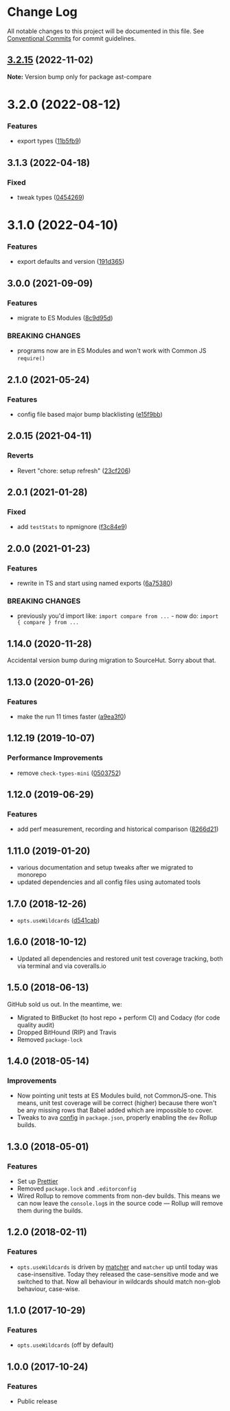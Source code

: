 # Change Log

All notable changes to this project will be documented in this file.
See [Conventional Commits](https://conventionalcommits.org) for commit guidelines.

## [3.2.15](https://github.com/codsen/codsen/compare/ast-compare@3.2.14...ast-compare@3.2.15) (2022-11-02)

**Note:** Version bump only for package ast-compare

# 3.2.0 (2022-08-12)

### Features

- export types ([11b5fb9](https://github.com/codsen/codsen/commit/11b5fb936ce20e0a77c3a09806773e1cd7695c50))

## 3.1.3 (2022-04-18)

### Fixed

- tweak types ([0454269](https://github.com/codsen/codsen/commit/0454269e8831fcea5078e6d28429947fa8ab369d))

# 3.1.0 (2022-04-10)

### Features

- export defaults and version ([191d365](https://github.com/codsen/codsen/commit/191d36502877ef73e8c981bb668b3348ed4c2876))

## 3.0.0 (2021-09-09)

### Features

- migrate to ES Modules ([8c9d95d](https://github.com/codsen/codsen/commit/8c9d95d5dea0b769c2f070397141918a4893d575))

### BREAKING CHANGES

- programs now are in ES Modules and won't work with Common JS `require()`

## 2.1.0 (2021-05-24)

### Features

- config file based major bump blacklisting ([e15f9bb](https://github.com/codsen/codsen/commit/e15f9bba1c4fd5f847ac28b3f38fa6ee633f5dca))

## 2.0.15 (2021-04-11)

### Reverts

- Revert "chore: setup refresh" ([23cf206](https://github.com/codsen/codsen/commit/23cf206970a087ff0fa04e61f94d919f59ab3881))

## 2.0.1 (2021-01-28)

### Fixed

- add `testStats` to npmignore ([f3c84e9](https://github.com/codsen/codsen/commit/f3c84e95afc5514214312f913692d85b2e12eb29))

## 2.0.0 (2021-01-23)

### Features

- rewrite in TS and start using named exports ([6a75380](https://github.com/codsen/codsen/commit/6a75380a2141e476126a592fe879ebd5ffef5fab))

### BREAKING CHANGES

- previously you'd import like: `import compare from ...` - now do: `import { compare } from ...`

## 1.14.0 (2020-11-28)

Accidental version bump during migration to SourceHut. Sorry about that.

## 1.13.0 (2020-01-26)

### Features

- make the run 11 times faster ([a9ea3f0](https://gitlab.com/codsen/codsen/commit/a9ea3f0da6aa752dac9987aef81cbd047d965ced))

## 1.12.19 (2019-10-07)

### Performance Improvements

- remove `check-types-mini` ([0503752](https://gitlab.com/codsen/codsen/commit/0503752))

## 1.12.0 (2019-06-29)

### Features

- add perf measurement, recording and historical comparison ([8266d21](https://gitlab.com/codsen/codsen/commit/8266d21))

## 1.11.0 (2019-01-20)

- various documentation and setup tweaks after we migrated to monorepo
- updated dependencies and all config files using automated tools

## 1.7.0 (2018-12-26)

- `opts.useWildcards` ([d541cab](https://gitlab.com/codsen/codsen/tree/master/packages/ast-compare/commits/d541cab))

## 1.6.0 (2018-10-12)

- Updated all dependencies and restored unit test coverage tracking, both via terminal and via coveralls.io

## 1.5.0 (2018-06-13)

GitHub sold us out. In the meantime, we:

- Migrated to BitBucket (to host repo + perform CI) and Codacy (for code quality audit)
- Dropped BitHound (RIP) and Travis
- Removed `package-lock`

## 1.4.0 (2018-05-14)

### Improvements

- Now pointing unit tests at ES Modules build, not CommonJS-one. This means, unit test coverage will be correct (higher) because there won't be any missing rows that Babel added which are impossible to cover.
- Tweaks to ava [config](https://github.com/avajs/ava/blob/master/docs/recipes/es-modules.md) in `package.json`, properly enabling the `dev` Rollup builds.

## 1.3.0 (2018-05-01)

### Features

- Set up [Prettier](https://prettier.io)
- Removed `package.lock` and `.editorconfig`
- Wired Rollup to remove comments from non-dev builds. This means we can now leave the `console.log`s in the source code — Rollup will remove them during the builds.

## 1.2.0 (2018-02-11)

### Features

- `opts.useWildcards` is driven by [matcher](https://github.com/sindresorhus/matcher) and `matcher` up until today was case-insensitive. Today they released the case-sensitive mode and we switched to that. Now all behaviour in wildcards should match non-glob behaviour, case-wise.

## 1.1.0 (2017-10-29)

### Features

- `opts.useWildcards` (off by default)

## 1.0.0 (2017-10-24)

### Features

- Public release
